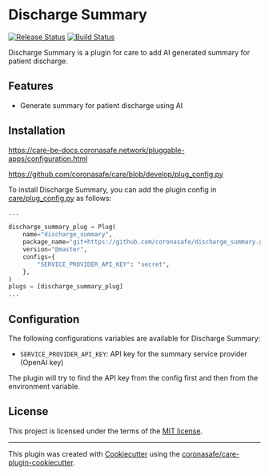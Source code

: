 # Discharge Summary

[![Release Status](https://img.shields.io/pypi/v/discharge_summary.svg)](https://pypi.python.org/pypi/discharge_summary)
[![Build Status](https://github.com/coronasafe/discharge_summary/actions/workflows/build.yaml/badge.svg)](https://github.com/coronasafe/discharge_summary/actions/workflows/build.yaml)

Discharge Summary is a plugin for care to add AI generated summary for patient discharge.


## Features

- Generate summary for patient discharge using AI

## Installation

https://care-be-docs.coronasafe.network/pluggable-apps/configuration.html

https://github.com/coronasafe/care/blob/develop/plug_config.py


To install Discharge Summary, you can add the plugin config in [care/plug_config.py](https://github.com/coronasafe/care/blob/develop/plug_config.py) as follows:

```python
...

discharge_summary_plug = Plug(
    name="discharge_summary",
    package_name="git+https://github.com/coronasafe/discharge_summary.git",
    version="@master",
    configs={
        "SERVICE_PROVIDER_API_KEY": "secret",
    },
)
plugs = [discharge_summary_plug]
...
```

## Configuration

The following configurations variables are available for Discharge Summary:

- `SERVICE_PROVIDER_API_KEY`: API key for the summary service provider (OpenAI key)

The plugin will try to find the API key from the config first and then from the environment variable.

## License

This project is licensed under the terms of the [MIT license](LICENSE).


---
This plugin was created with [Cookiecutter](https://github.com/audreyr/cookiecutter) using the [coronasafe/care-plugin-cookiecutter](https://github.com/coronasafe/care-plugin-cookiecutter).